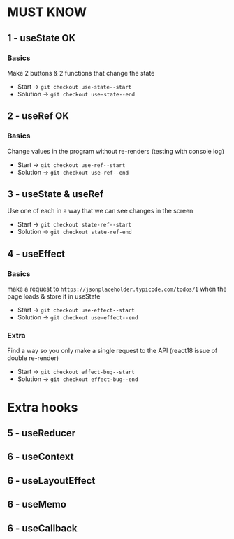 # MUST KNOW 
## 1 - useState OK
### Basics
Make 2 buttons & 2 functions that change the state
- Start -> `git checkout use-state--start`
- Solution -> `git checkout use-state--end`


## 2 - useRef OK
### Basics
Change values in the program without re-renders (testing with console log)
- Start -> `git checkout use-ref--start`
- Solution -> `git checkout use-ref--end`

## 3 - useState & useRef
Use one of each in a way that we can see changes in the screen
- Start -> `git checkout state-ref--start`
- Solution -> `git checkout state-ref-end`

## 4 - useEffect
### Basics
make a request to `https://jsonplaceholder.typicode.com/todos/1` when the page loads & store it in useState
- Start -> `git checkout use-effect--start`
- Solution -> `git checkout use-effect--end`

### Extra
Find a way so you only make a single request to the API (react18 issue of double re-render)
- Start -> `git checkout effect-bug--start`
- Solution -> `git checkout effect-bug--end`

# Extra hooks
## 5 - useReducer
## 6 - useContext
## 6 - useLayoutEffect
## 6 - useMemo
## 6 - useCallback





